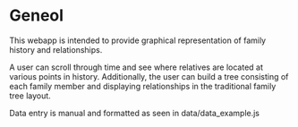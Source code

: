 Geneol
========

This webapp is intended to provide graphical representation of family history and relationships.

A user can scroll through time and see where relatives are located at various points in history. Additionally, the user can build a tree consisting of each family member and displaying relationships in the traditional family tree layout.

Data entry is manual and formatted as seen in data/data_example.js